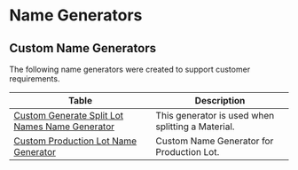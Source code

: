 ﻿# Name Generators

## Custom Name Generators

The following name generators were created to support customer requirements.

| Table | Description |
| ----- | ----------- |
| [Custom Generate Split Lot Names Name Generator](/AMSOsram/techspec>artifacts>namegenerators>CustomGenerateSplitLotNamesNameGenerator) | This generator is used when splitting a Material. |
| [Custom Production Lot Name Generator](/AMSOsram/techspec>artifacts>namegenerators>CustomProductionLotNameGenerator) | Custom Name Generator for Production Lot. |
